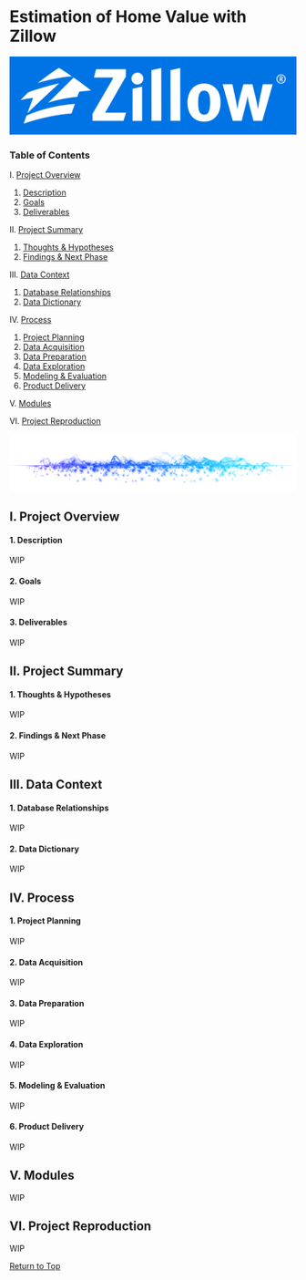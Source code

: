 # Estimation of Home Value with Zillow
![](https://github.com/ray-zapata/project_regression_zillow/blob/main/assets/logo.png)

### Table of Contents

I.   [Project Overview      ](#i-project-overview)
1.   [Description           ](#1-description)
2.   [Goals                 ](#2-goals)
3.   [Deliverables          ](#3-deliverables)

II.  [Project Summary       ](#ii-project-summary)
1.   [Thoughts & Hypotheses ](#1-thoughts--hypotheses)
2.   [Findings & Next Phase ](#2-findings--next-phase)

III. [Data Context          ](#iii-data-context)
1.   [Database Relationships](#1-database-relationships)
2.   [Data Dictionary       ](#2-data-dictionary)

IV.  [Process               ](#iv-process)
1.   [Project Planning      ](#1-project-planning)
2.   [Data Acquisition      ](#2-data-acquisition)
3.   [Data Preparation      ](#3-data-preparation)
4.   [Data Exploration      ](#4-data-exploration)
5.   [Modeling & Evaluation ](#5-modeling--evaluation)
6.   [Product Delivery      ](#6-product-delivery)

V.   [Modules               ](#v-modules)

VI.  [Project Reproduction  ](#vi-project-reproduction)

![](https://github.com/ray-zapata/project_regression_zillow/blob/main/assets/divider.png)

## I. Project Overview

#### 1. Description

WIP

#### 2. Goals

WIP

#### 3. Deliverables

WIP

## II. Project Summary

#### 1. Thoughts & Hypotheses

WIP

#### 2. Findings & Next Phase

WIP

## III. Data Context

#### 1. Database Relationships

WIP

#### 2. Data Dictionary

WIP

## IV. Process

#### 1. Project Planning

WIP

#### 2. Data Acquisition

WIP

#### 3. Data Preparation

WIP

#### 4. Data Exploration

WIP

#### 5. Modeling & Evaluation

WIP

#### 6. Product Delivery

WIP

## V. Modules

WIP

## VI. Project Reproduction

WIP

[Return to Top](https://github.com/ray-zapata/project_regression_zillow#estimation-of-home-value-with-zillow)